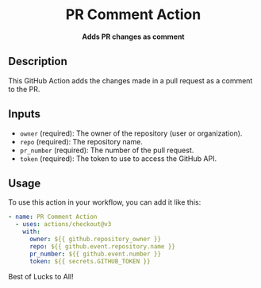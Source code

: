 <h1 align="center">PR Comment Action</h1>

<p align="center">
  <strong>Adds PR changes as comment</strong>
</p>

## Description

This GitHub Action adds the changes made in a pull request as a comment to the
PR.

## Inputs

- `owner` (required): The owner of the repository (user or organization).
- `repo` (required): The repository name.
- `pr_number` (required): The number of the pull request.
- `token` (required): The token to use to access the GitHub API.

## Usage

To use this action in your workflow, you can add it like this:

```yaml
- name: PR Comment Action
  - uses: actions/checkout@v3
    with:
      owner: ${{ github.repository_owner }}
      repo: ${{ github.event.repository.name }}
      pr_number: ${{ github.event.number }}
      token: ${{ secrets.GITHUB_TOKEN }}
```
Best of Lucks to All! 